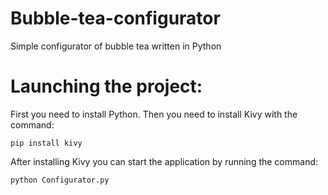 # Bubble-tea-configurator
Simple configurator of bubble tea written in Python

# Launching the project:
First you need to install Python. Then you need to install Kivy with the command:
```
pip install kivy
```
After installing Kivy you can start the application by running the command:
```
python Configurator.py